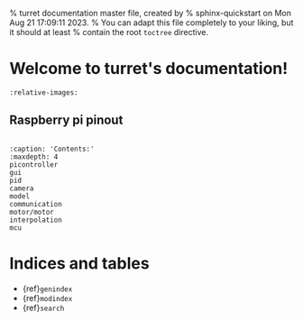 % turret documentation master file, created by
% sphinx-quickstart on Mon Aug 21 17:09:11 2023.
% You can adapt this file completely to your liking, but it should at least
% contain the root `toctree` directive.

# Welcome to turret's documentation!

```{include} ../README.md
:relative-images:
```

## Raspberry pi pinout
```{image} GPIO-Pinout-Diagram.png
```

```{toctree}
:caption: 'Contents:'
:maxdepth: 4
picontroller
gui
pid
camera
model
communication
motor/motor
interpolation
mcu
```

# Indices and tables

- {ref}`genindex`
- {ref}`modindex`
- {ref}`search`
